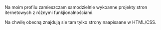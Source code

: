Na moim profilu zamieszczam samodzielnie wykoanne projekty stron iternetowych z różnymi funkjionalnościami.

Na chwilę obecną znajdują sie tam tylko strony naapisaane w HTML/CSS.